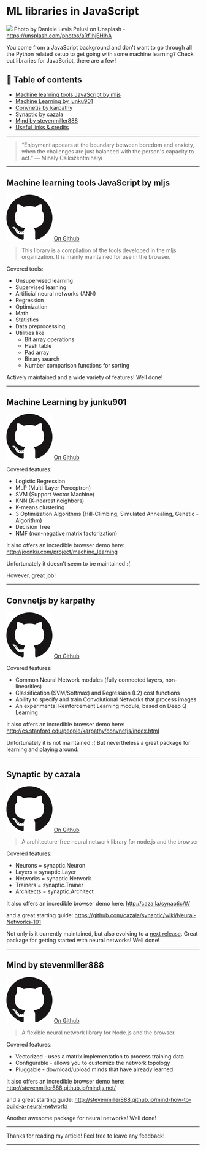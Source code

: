 # ML libraries in JavaScript

[<img src="https://images.unsplash.com/photo-1488643637913-82a3820cf051?auto=format&fit=crop&w=1500&q=60&ixid=dW5zcGxhc2guY29tOzs7Ozs%3D">](
https://unsplash.com/photos/aRf1hjEHlhA)
Photo by Daniele Levis Pelusi on Unsplash - https://unsplash.com/photos/aRf1hjEHlhA

You come from a JavaScript background and don't want to go through all the Python related setup to get going with some machine learning? Check out libraries for JavaScript, there are a few!

## 📄 Table of contents

  - [Machine learning tools JavaScript by mljs](#machine-learning-tools-javascript-by-mljs)
  - [Machine Learning by junku901](#machine-learning-by-junku901)
  - [Convnetjs by karpathy](#convnetjs-by-karpathy)
  - [Synaptic by cazala](#synaptic-by-cazala)
  - [Mind by stevenmiller888](#mind-by-stevenmiller888)
  - [Useful links & credits](#useful-links--credits)


---
>“Enjoyment appears at the boundary between boredom and anxiety, when the challenges are just balanced with the person's capacity to act.”
― Mihaly Csikszentmihalyi
---

## Machine learning tools JavaScript by mljs

[![githubLogo](../assets/GithubLogo/PNG/logo.png)](https://github.com/mljs/ml) [On Github](https://github.com/mljs/ml)

> This library is a compilation of the tools developed in the mljs organization.
It is mainly maintained for use in the browser.

Covered tools:

- Unsupervised learning
- Supervised learning
- Artificial neural networks (ANN)
- Regression
- Optimization
- Math
- Statistics
- Data preprocessing
- Utilities like
    - Bit array operations
    - Hash table
    - Pad array
    - Binary search
    - Number comparison functions for sorting

Actively maintained and a wide variety of features! Well done!

---

## Machine Learning by junku901

[![githubLogo](../assets/GithubLogo/PNG/logo.png)](https://github.com/junku901/machine_learning) [On Github](https://github.com/junku901/machine_learning)

Covered features:

- Logistic Regression
- MLP (Multi-Layer Perceptron)
- SVM (Support Vector Machine)
- KNN (K-nearest neighbors)
- K-means clustering
- 3 Optimization Algorithms (Hill-Climbing, Simulated Annealing, Genetic - Algorithm)
- Decision Tree
- NMF (non-negative matrix factorization)

It also offers an incredible browser demo here: http://joonku.com/project/machine_learning

Unfortunately it doesn't seem to be maintained :( 

However, great job!

---

## Convnetjs by karpathy

[![githubLogo](../assets/GithubLogo/PNG/logo.png)](https://github.com/karpathy/convnetjs) [On Github](https://github.com/karpathy/convnetjs)

Covered features:
- Common Neural Network modules (fully connected layers, non-linearities)
- Classification (SVM/Softmax) and Regression (L2) cost functions
- Ability to specify and train Convolutional Networks that process images
- An experimental Reinforcement Learning module, based on Deep Q Learning

It also offers an incredible browser demo here: http://cs.stanford.edu/people/karpathy/convnetjs/index.html

Unfortunately it is not maintained :( 
But nevertheless a great package for learning and playing around.

---

## Synaptic by cazala

[![githubLogo](../assets/GithubLogo/PNG/logo.png)](https://github.com/cazala/synaptic) [On Github](https://github.com/cazala/synaptic)

>A architecture-free neural network library for node.js and the browser

Covered features:
- Neurons = synaptic.Neuron
- Layers = synaptic.Layer
- Networks = synaptic.Network
- Trainers = synaptic.Trainer
- Architects = synaptic.Architect

It also offers an incredible browser demo here: 
http://caza.la/synaptic/#/

and a great starting guide:
https://github.com/cazala/synaptic/wiki/Neural-Networks-101

Not only is it currently maintained, but also evolving to a [next release](https://github.com/cazala/synaptic/issues/140).
Great package for getting started with neural networks! Well done!

---

## Mind by stevenmiller888

[![githubLogo](../assets/GithubLogo/PNG/logo.png)](https://github.com/stevenmiller888/mind) [On Github](https://github.com/stevenmiller888/mind)

>A flexible neural network library for Node.js and the browser.

Covered features:
- Vectorized - uses a matrix implementation to process training data
- Configurable - allows you to customize the network topology
- Pluggable - download/upload minds that have already learned

It also offers an incredible browser demo here: 
http://stevenmiller888.github.io/mindjs.net/

and a great starting guide:
http://stevenmiller888.github.io/mind-how-to-build-a-neural-network/

Another awesome package for neural networks! Well done!


---

Thanks for reading my article! Feel free to leave any feedback! 

---

<!-- Written by Daniel Deutsch (deudan1010@gmail.com) -->
